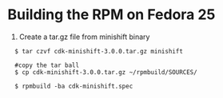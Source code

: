 Building the RPM on Fedora 25
===============

1. Create a tar.gz file from minishift binary 

```
  $ tar czvf cdk-minishift-3.0.0.tar.gz minishift

  #copy the tar ball 
  $ cp cdk-minishift-3.0.0.tar.gz ~/rpmbuild/SOURCES/

  $ rpmbuild -ba cdk-minishift.spec
```
